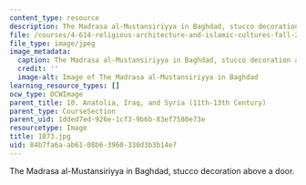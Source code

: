 ```yaml
---
content_type: resource
description: The Madrasa al-Mustansiriyya in Baghdad, stucco decoration above a door.
file: /courses/4-614-religious-architecture-and-islamic-cultures-fall-2002/84b7fa6aab6108b63960330d3b3b14e7_1073.jpg
file_type: image/jpeg
image_metadata:
  caption: The Madrasa al-Mustansiriyya in Baghdad, stucco decoration above a door.
  credit: ''
  image-alt: Image of The Madrasa al-Mustansiriyya in Baghdad
learning_resource_types: []
ocw_type: OCWImage
parent_title: 10. Anatolia, Iraq, and Syria (11th-13th Century)
parent_type: CourseSection
parent_uid: 1dded7ed-926e-1cf3-9b6b-83ef7580e73e
resourcetype: Image
title: 1073.jpg
uid: 84b7fa6a-ab61-08b6-3960-330d3b3b14e7
---
```

The Madrasa al-Mustansiriyya in Baghdad, stucco decoration above a door.

